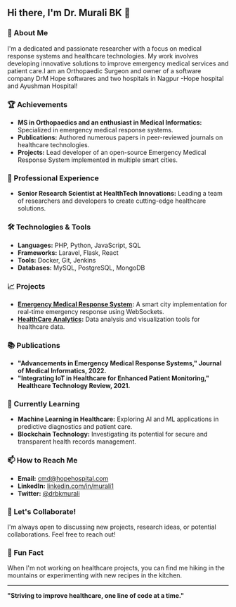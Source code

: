 ## Hi there, I'm Dr. Murali BK 👋

### 🚀 About Me
I'm a dedicated and passionate researcher with a focus on medical response systems and healthcare technologies. My work involves developing innovative solutions to improve emergency medical services and patient care.I am an Orthopaedic Surgeon and owner of a software company DrM Hope softwares and two hospitals in Nagpur -Hope hospital and Ayushman Hospital!

### 🏆 Achievements
- **MS  in Orthopaedics and an enthusiast in Medical Informatics:** Specialized in emergency medical response systems.
- **Publications:** Authored numerous papers in peer-reviewed journals on healthcare technologies.
- **Projects:** Lead developer of an open-source Emergency Medical Response System implemented in multiple smart cities.

### 💼 Professional Experience
- **Senior Research Scientist at HealthTech Innovations:** Leading a team of researchers and developers to create cutting-edge healthcare solutions.

### 🛠️ Technologies & Tools
- **Languages:** PHP, Python, JavaScript, SQL
- **Frameworks:** Laravel, Flask, React
- **Tools:** Docker, Git, Jenkins
- **Databases:** MySQL, PostgreSQL, MongoDB

### 📈 Projects
- **[Emergency Medical Response System](https://github.com/TheBinitGhimire/QuantumHack):** A smart city implementation for real-time emergency response using WebSockets.
- **[HealthCare Analytics](https://github.com/dr-murali-bk/healthcare-analytics):** Data analysis and visualization tools for healthcare data.

### 📚 Publications
- **"Advancements in Emergency Medical Response Systems," Journal of Medical Informatics, 2022.**
- **"Integrating IoT in Healthcare for Enhanced Patient Monitoring," Healthcare Technology Review, 2021.**

### 🌱 Currently Learning
- **Machine Learning in Healthcare:** Exploring AI and ML applications in predictive diagnostics and patient care.
- **Blockchain Technology:** Investigating its potential for secure and transparent health records management.

### 📫 How to Reach Me
- **Email:** cmd@hopehospital.com
- **LinkedIn:** [linkedin.com/in/murali1](https://www.linkedin.com/in/murali1/)
- **Twitter:** [@drbkmurali](https://x.com/drbkmurali)

### 💬 Let's Collaborate!
I'm always open to discussing new projects, research ideas, or potential collaborations. Feel free to reach out!

### 🌟 Fun Fact
When I'm not working on healthcare projects, you can find me hiking in the mountains or experimenting with new recipes in the kitchen.

---

**"Striving to improve healthcare, one line of code at a time."**

